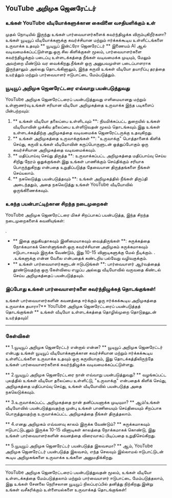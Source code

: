 ## YouTube அறிமுக ஜெனரேட்டர்

### உங்கள் YouTube வீடியோக்களுக்கான கைவினை வசதியளிக்கும் உள்

முதல் நொடியில் இருந்து உங்கள் பார்வையாளர்களைக் கவர்ந்திழுக்க விரும்புகிறீர்களா?உங்கள் யூடியூப் வீடியோக்களுக்கு கவர்ச்சியான மற்றும் ஈர்க்கக்கூடிய உள்ளிட்டங்களை உருவாக்க உதவும் ** யூடியூப் இன்ட்ரோ ஜெனரேட்டர் ** இணையம் AI ஆல் வடிவமைக்கப்பட்டுள்ளது.ஒரு சில கிளிக்குகள் மூலம், பார்வையாளர்களை கவர்ந்திழுக்கும் படைப்பு உள்ளடக்கத்தை நீங்கள் வடிவமைக்க முடியும், மேலும் அவற்றை மீண்டும் வர வைக்கிறது.நீங்கள் ஒரு அனுபவமுள்ள படைப்பாளராக இருந்தாலும் அல்லது தொடங்கினாலும், இந்த கருவி உங்கள் வீடியோ தயாரிப்பு தரத்தை உயர்த்தும் மற்றும் பார்வையாளர் ஈடுபாட்டை மேம்படுத்தும்.

### யூடியூப் அறிமுக ஜெனரேட்டரை எவ்வாறு பயன்படுத்துவது

YouTube அறிமுக ஜெனரேட்டரைப் பயன்படுத்துவது எளிமையானது மற்றும் உள்ளுணர்வு.உங்கள் சரியான வீடியோ அறிமுகத்தை உருவாக்க இந்த படிகளைப் பின்பற்றவும்:

1. ** உங்கள் வீடியோ தலைப்பை உள்ளிடவும் **: நியமிக்கப்பட்ட துறையில் உங்கள் வீடியோவின் முக்கிய தலைப்பை உள்ளிடுவதன் மூலம் தொடங்கவும்.இது உங்கள் உள்ளடக்கத்திற்கு அறிமுகத்தை வடிவமைக்க ஜெனரேட்டருக்கு உதவுகிறது.
2. ** உங்கள் அறிமுகத்தை உருவாக்குங்கள் **: "உருவாக்கு" பொத்தானைக் கிளிக் செய்து, கருவி உங்கள் வீடியோவின் கருப்பொருளுடன் ஒத்துப்போகும் ஒரு கவர்ச்சியான அறிமுகத்தை வடிவமைக்கவும்.
3. ** மதிப்பாய்வு செய்து திருத்த **: உருவாக்கப்பட்ட அறிமுகத்தை மதிப்பாய்வு செய்ய சிறிது நேரம் ஒதுக்குங்கள்.இது உங்கள் பாணிக்கும் செய்திக்கும் சரியாக பொருந்துகிறது என்பதை உறுதிப்படுத்த தேவையான திருத்தங்களை நீங்கள் செய்யலாம்.
4. ** நகலெடுத்து பயன்படுத்தவும் **: உங்கள் அறிமுகத்தில் நீங்கள் திருப்தி அடைந்ததும், அதை நகலெடுத்து உங்கள் YouTube வீடியோவில் ஒருங்கிணைக்கவும்.

### உகந்த பயன்பாட்டிற்கான சிறந்த நடைமுறைகள்

YouTube அறிமுக ஜெனரேட்டரை மிகச் சிறப்பாகப் பயன்படுத்த, இந்த சிறந்த நடைமுறைகளைக் கவனியுங்கள்:

.
- ** இதை குறுகியதாகவும் இனிமையாகவும் வைத்திருங்கள் **: சுருக்கத்தை நோக்கமாகக் கொள்ளுங்கள்.ஒரு கவர்ச்சியான அறிமுகம் சுருக்கமாகவும் ஈடுபாடாகவும் இருக்க வேண்டும், இது 10-15 வினாடிகளுக்கு மேல் நீடிக்கும்.
.
.உங்களுக்கு என்ன வேலை என்பதைக் கண்டறிய பல்வேறு வழிவகுக்கும்.
- ** உங்கள் பார்வையாளர்களுடன் ஈடுபடுங்கள் **: பார்வையாளர் ஆர்வத்தைத் தூண்டுவதற்கு ஒரு கேள்வியை எழுப்ப அல்லது வீடியோவில் வருவதை கிண்டல் செய்ய அறிமுகத்தைப் பயன்படுத்தவும்.

### இப்போது உங்கள் பார்வையாளர்களை கவர்ந்திழுக்கத் தொடங்குங்கள்!

உங்கள் பார்வையாளர்களின் கவனத்தை ஈர்க்கும் ஒரு ஈர்க்கக்கூடிய அறிமுகத்தை உருவாக்க தயாரா?** YouTube அறிமுக ஜெனரேட்டரைப் பயன்படுத்தத் தொடங்குங்கள் ** உங்கள் வீடியோ உள்ளடக்கத்தை தொழில்முறை தொடுதலுடன் உயர்த்தவும்!

---

### கேள்விகள்

** 1.யூடியூப் அறிமுக ஜெனரேட்டர் என்றால் என்ன? **
யூடியூப் அறிமுக ஜெனரேட்டர் என்பது உங்கள் யூடியூப் வீடியோக்களுக்கான கவர்ச்சியான மற்றும் ஈர்க்கக்கூடிய உள்ளிட்டங்களை உருவாக்க உதவும் ஒரு கருவியாகும், இது தொடக்கத்திலிருந்தே உங்கள் பார்வையாளர்களைக் கவர்ந்திழுக்க வடிவமைக்கப்பட்டுள்ளது.

** 2.யூடியூப் அறிமுக ஜெனரேட்டரை நான் எவ்வாறு பயன்படுத்துவது? **
வழங்கப்பட்ட புலத்தில் உங்கள் வீடியோ தலைப்பை உள்ளிட்டு, "உருவாக்கு" என்பதைக் கிளிக் செய்து, அறிமுகத்தை மதிப்பாய்வு செய்து, உங்கள் வீடியோவில் பயன்படுத்த அதை நகலெடுக்கவும்.

** 3.உருவாக்கப்பட்ட அறிமுகத்தை நான் தனிப்பயனாக்க முடியுமா? **
ஆம்!உங்கள் வீடியோவில் பயன்படுத்துவதற்கு முன்பு உங்கள் பாணியையும் செய்தியையும் சிறப்பாக பொருத்துவதற்கு உருவாக்கப்பட்ட அறிமுகத்தை நீங்கள் திருத்தலாம்.

** 4.எனது அறிமுகம் எவ்வளவு காலம் இருக்க வேண்டும்? **
சுருக்கமாகவும் ஈடுபாட்டுடனும் இருக்க 10-15 வினாடிகள் காலத்தை நோக்கமாகக் கொண்டு, இது உங்கள் பார்வையாளர்களின் கவனத்தை விரைவாகப் பிடிப்பதை உறுதிசெய்கிறது.

** 5.யூடியூப் அறிமுக ஜெனரேட்டர் பயன்படுத்த இலவசமா? **
ஆம், YouTube அறிமுக ஜெனரேட்டர் பயன்படுத்த இலவசம், எந்த செலவும் இல்லாமல் ஈடுபாட்டுடன் கூடிய அறிமுகங்களை உருவாக்க உங்களை அனுமதிக்கிறது.

---

YouTube அறிமுக ஜெனரேட்டரைப் பயன்படுத்துவதன் மூலம், உங்கள் வீடியோ உள்ளடக்கத்தை மேம்படுத்தலாம் மற்றும் பார்வையாளர் ஈடுபாட்டை மேம்படுத்தலாம், இது உங்கள் சேனலை நெரிசலான யூடியூப் நிலப்பரப்பில் தனித்து நிற்கிறது.இன்று உங்கள் வசீகரிக்கும் உள்ளையல்களை உருவாக்கத் தொடங்குங்கள்!